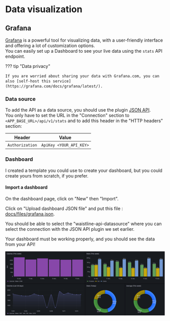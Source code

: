 # Data visualization

## Grafana
[Grafana](https://grafana.com/) is a powerful tool for visualizing data, with a user-friendly interface and offering a lot of customization options.<br/>
You can easily set up a Dashboard to see your live data using the `stats` API endpoint.

??? tip "Data privacy"

	If you are worried about sharing your data with Grafana.com, you can also [self-host this service](https://grafana.com/docs/grafana/latest/).

### Data source

To add the API as a data source, you should use the plugin [JSON API](https://grafana.com/grafana/plugins/marcusolsson-json-datasource/).<br/>
You only have to set the URL in the "Connection" section to `<APP_BASE_URL>/api/v1/stats` and to add this header in the "HTTP headers" section:

| Header          | Value                   |
|-----------------|-------------------------|
| `Authorization` | `ApiKey <YOUR_API_KEY>` |

### Dashboard
I created a template you could use to create your dashboard, but you could create yours from scratch, if you prefer. 

#### Import a dashboard

On the dashboard page, click on "New" then "Import".<br/>

Click on "Upload dashboard JSON file" and put this file : [docs/files/grafana.json](https://raw.githubusercontent.com/hippothomas/waistline-api/master/docs/files/grafana.json).

You should be able to select the "waistline-api-datasource" where you can select the connection with the JSON API plugin we set earlier.

Your dashboard must be working properly, and you should see the data from your API!

![Grafana Dashboard](img/grafana-dashboard.png)

